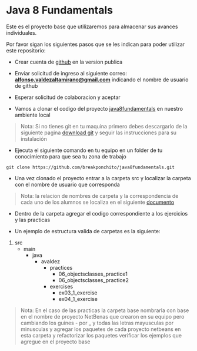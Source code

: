 # Java 8 Fundamentals

Este es el proyecto base que utilizaremos para almacenar sus avances individuales.

Por favor sigan los siguientes pasos que se les indican para poder utilizar este repositorio:

- Crear cuenta de [github](https://github.com/) en la version publica

- Enviar solicitud de ingreso al siguiente correo: **alfonso.valdezaltamirano@gmail.com** indicando el nombre de usuario de github

- Esperar solicitud de colaboracion y aceptar

- Vamos a clonar el codigo del proyecto [java8fundamentals](https://github.com/breakponchito/java8fundamentals) en nuestro ambiente local

> Nota: Si no tienes git en tu maquina primero debes descargarlo de la siguiente pagina [download git](https://git-scm.com/downloads ) y seguir las instrucciones para su instalación

- Ejecuta el siguiente comando en tu equipo en un folder de tu conocimiento para que sea tu zona de trabajo

`git clone https://github.com/breakponchito/java8fundamentals.git`

- Una vez clonado el proyecto entrar a la carpeta src y localizar la carpeta con el nombre de usuario que corresponda

> Nota: la relacion de nombres de carpeta y la correspondencia de cada uno de los alumnos se localiza en el siguiente [documento](https://docs.google.com/spreadsheets/d/1pe63Cq3i0WDK9NfHJ1_-8kYctnAbMDACZ1HdoxQrewc/edit?usp=sharing)

- Dentro de la carpeta agregar el codigo correspondiente a los ejercicios y las practicas

- Un ejemplo de estructura valida de carpetas es la siguiente:

1. src
	- main
	   - java
			- avaldez
				- practices
					- 06_objectsclasses_practice1
					- 06_objectsclasses_practice2
				- exercises
					- ex03_1_exercise
					- ex04_1_exercise
					
> Nota: En el caso de las practicas la carpeta base nombrarla con base en el nombre de proyecto NetBenas que crearon en su equipo pero cambiando los guines - por _ y todas las letras mayusculas por minusculas y agregar los paquetes de cada proyecto netbeans en esta carpeta y refactorizar los paquetes verificar los ejemplos que agregue en el proyecto base
	 






